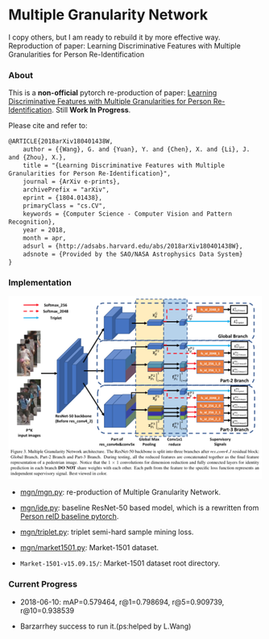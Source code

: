 # Multiple Granularity Network
I copy others, but I am ready to rebuild it by more effective way.
Reproduction of paper: Learning Discriminative Features with Multiple Granularities for Person Re-Identification

### About

This is a **non-official** pytorch re-production of paper: [Learning Discriminative Features with Multiple 
Granularities for Person Re-Identification](https://arxiv.org/abs/1804.01438). Still **Work In Progress**.

Please cite and refer to:

```text
@ARTICLE{2018arXiv180401438W,
    author = {{Wang}, G. and {Yuan}, Y. and {Chen}, X. and {Li}, J. and {Zhou}, X.},
    title = "{Learning Discriminative Features with Multiple Granularities for Person Re-Identification}",
    journal = {ArXiv e-prints},
    archivePrefix = "arXiv",
    eprint = {1804.01438},
    primaryClass = "cs.CV",
    keywords = {Computer Science - Computer Vision and Pattern Recognition},
    year = 2018,
    month = apr,
    adsurl = {http://adsabs.harvard.edu/abs/2018arXiv180401438W},
    adsnote = {Provided by the SAO/NASA Astrophysics Data System}
}
```

### Implementation

![Multiple Granularity Network](/architecture.png)

* [mgn/mgn.py](/mgn/mgn.py): re-production of Multiple Granularity Network.

* [mgn/ide.py](/mgn/ide.py): baseline ResNet-50 based model, which is a rewritten from [Person reID baseline pytorch](
https://github.com/Barzarrhey/Person_Reid).

* [mgn/triplet.py](/mgn/triplet.py): triplet semi-hard sample mining loss.

* [mgn/market1501.py](/mgn/market1501.py): Market-1501 dataset.

* `Market-1501-v15.09.15/`: Market-1501 dataset root directory.

### Current Progress

* 2018-06-10: mAP=0.579464, r@1=0.798694, r@5=0.909739, r@10=0.938539

* Barzarrhey success to run it.(ps:helped by L.Wang)
